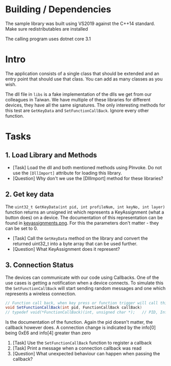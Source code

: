 # Building / Dependencies
The sample library was built using VS2019 against the C++14 standard. Make sure redistributables are installed

The calling program uses dotnet core 3.1

# Intro

The application consists of a single class that should be extended and an entry point that should use that class.
You can add as many classes as you wish.

The dll file in `libs` is a fake implementation of the dlls we get from our colleagues in Taiwan. We have multiple of these libraries for different devices, they have all the same signatures. The only interesting methods for this test are `GetKeyData` and `SetFunctionCallBack`. Ignore every other function.

# Tasks

## 1. Load Library and Methods
* [Task] Load the dll and both mentioned methods using PInvoke. Do not use the `[DllImport]` attribute for loading this library.
* [Question] Why don't we use the [DllImport] method for these libraries?

## 2. Get key data
The `uint32_t GetKeyData(int pid, int profileNum, int keyNo, int layer)` function returns an unsigned int which represents a KeyAssignment (what a button does) on a device. The documentation of this representation can be found in [keyassignments.png](./keyassignments.png). For this the parameters don't matter - they can be set to 0.

* [Task] Call the `GetKeyData` method on the library and convert the returned uint32_t into a byte array that can be used further.
* [Question] What KeyAssignment does it represent?

## 3. Connection Status
The devices can communicate with our code using Callbacks. One of the use cases is getting a notification when a device connects. To simulate this the `SetFunctionCallBack` will start sending random messages and one which represents a wireless connection.

```cs
// Function call back, when key press or function trigger will call this callback
void SetFunctionCallBack(int pid, FunctionCallBack callBack)
// typedef void(*FunctionCallBack)(int, unsigned char *);   // PID, Information (size of 8)
```

Is the documentation of the function. Again the pid doesn't matter, the callback however does. A connection change is indicated by the info[0] being 0xE6 and info[4] greater than zero

1. [Task] Use the `SetFunctionCallBack` function to register a callback
2. [Task] Print a message when a connection callback was read
3. [Question] What unexpected behaviour can happen when passing the callback?
